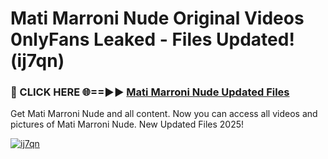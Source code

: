# Mati Marroni Nude Original Videos 0nlyFans Leaked - Files Updated! (ij7qn)

<h3>🔴 CLICK HERE 🌐==►► <a href="https://tinyurl.com/yc6ubb5a" rel="nofollow">Mati Marroni Nude Updated Files</a></h3>

Get Mati Marroni Nude and all content. Now you can access all videos and pictures of Mati Marroni Nude. New Updated Files 2025!

[![ij7qn](https://i.imgur.com/7eu0CRL.gif)](https://tinyurl.com/yc6ubb5a)
